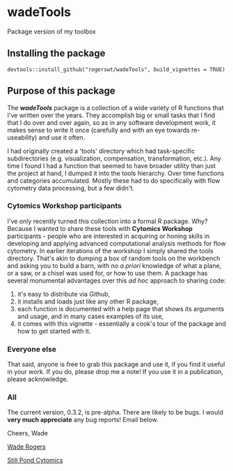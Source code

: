 # wadeTools
Package version of my toolbox

## Installing the package
```
devtools::install_github("rogerswt/wadeTools", build_vignettes = TRUE)
```
## Purpose of this package
The ***wadeTools*** package is a collection of a wide variety of R functions that I've written over the years.  They accomplish big or small tasks that I find that I do over and over again, so as in any software development work, it makes sense to write it once (carefully and with an eye towards re-useability) and use it often.  

I had originally created a 'tools' directory which had task-specific subdirectories (e.g. visualization, compensation, transformation, etc.).  Any time I found I had a function that seemed to have broader utility than just the project at hand, I dumped it into the tools hierarchy.  Over time functions and categories accumulated.  Mostly these had to do specifically with flow cytometry data processing, but a few didn't.

### Cytomics Workshop participants
I've only recently turned this collection into a formal R package.  Why?  Because I wanted to share these tools with **Cytomics Workshop** participants - people who are interested in acquiring or honing  skills in developing and applying advanced computational analysis methods for flow cytometry.  In earlier iterations of the workshop I simply shared the tools directory.  That's akin to dumping a box of random tools on the workbench and asking you to build a barn, with no *a priori* knowledge of what a plane, or a saw, or a chisel was used for, or how to use them.  A package has several monumental advantages over this *ad hoc* approach to sharing code:

1.  it's easy to distribute via Github,
1.  it installs and loads just like any other R package,
1.  each function is documented with a help page that shows its arguments and usage, and in many cases examples of its use,
1.  it comes with this vignette - essentially a cook's tour of the package and how to get started with it.

### Everyone else
That said, anyone is free to grab this package and use it, if you find it useful in your work.  If you do, please drop me a note!  If you use it in a publication, please acknowledge.

### All
The current version, 0.3.2, is pre-alpha.  There are likely to be bugs.  I would **very much appreciate** any bug reports!  Email below.

Cheers,
Wade

[Wade Rogers](mailto:wade.rogers@spcytomics.com)

[Still Pond Cytomics](https://spcytomics.com)